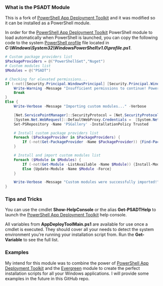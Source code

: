 ### What is the PSADT Module

This is a fork of [PowerShell App Deployment Toolkit](https://github.com/PSAppDeployToolkit/PSAppDeployToolkit) and it was modified so it can be installed as a PowerShell module.

In order for the [PowerShell App Deployment Toolkit](https://github.com/PSAppDeployToolkit/PSAppDeployToolkit) PowerShell module to load automatically when PowerShell is launched, you can copy the following code to the system [PowerShell profile](https://docs.microsoft.com/en-us/powershell/module/microsoft.powershell.core/about/about_profiles?view=powershell-7) file located in _**C:\Windows\System32\WindowsPowerShell\v1.0\profile.ps1**_.

```powershell
# Custom package providers list
$PackageProviders = @("PowerShellGet","Nuget")
# Custom modules list
$Modules = @("PSADT")

# Checking for elevated permissions...
If (-not([Security.Principal.WindowsPrincipal] [Security.Principal.WindowsIdentity]::GetCurrent()).IsInRole([Security.Principal.WindowsBuiltInRole] "Administrator")) {
	Write-Warning -Message "Insufficient permissions to continue! PowerShell must be run with admin rights."
	Break
}
Else {
	Write-Verbose -Message "Importing custom modules..." -Verbose

	[Net.ServicePointManager]::SecurityProtocol = [Net.SecurityProtocolType]::Tls12
    [System.Net.WebRequest]::DefaultWebProxy.Credentials =  [System.Net.CredentialCache]::DefaultCredentials
	Set-PSRepository -Name 'PSGallery' -InstallationPolicy Trusted

	# Install custom package providers list
	Foreach ($PackageProvider in $PackageProviders) {
		If (-not(Get-PackageProvider -Name $PackageProvider)) {Find-PackageProvider -Name $PackageProvider -ForceBootstrap -IncludeDependencies | Install-PackageProvider -Force -Confirm:$False}
    }

	# Install and import custom modules list
	Foreach ($Module in $Modules) {
		If (-not(Get-Module -ListAvailable -Name $Module)) {Install-Module -Name $Module -AllowClobber -Force | Import-Module -Name $Module}
        Else {Update-Module -Name $Module -Force}
    }

	Write-Verbose -Message "Custom modules were successfully imported!" -Verbose
}
````

### Tips and Tricks

You can use the cmdlet **Show-HelpConsole** or the alias **Get-PSADTHelp** to launch the [PowerShell App Deployment Toolkit](https://github.com/PSAppDeployToolkit/PSAppDeployToolkit) help console.

All variables from **AppDeployToolMain.ps1** are available for use once a cmdlet is executed. They should cover all your needs to detect the system environment you're running your installation script from. Run the **Get-Variable** to see the full list.

### Examples

My intend for this module was to combine the power of [PowerShell App Deployment Toolkit](https://github.com/PSAppDeployToolkit/PSAppDeployToolkit) and the [Evergreen](https://github.com/aaronparker/Evergreen) module to create the perfect installation scripts for all your Windows applications. I will provide some examples in the future in this GitHub repo.
